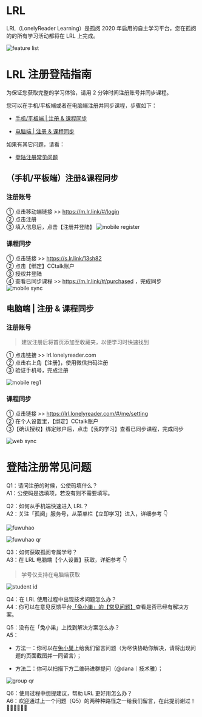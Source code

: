 # LRL

LRL（LonelyReader Learning）是孤阅 2020 年启用的自主学习平台，您在孤阅的的所有学习活动都将在 LRL 上完成。

![feature list](./_images/lrlFeatures.png  'feature')

# LRL 注册登陆指南

为保证您获取完整的学习体验，请用 2 分钟时间注册账号并同步课程。

您可以在手机/平板端或者在电脑端注册并同步课程，步骤如下：

- [手机/平板端 | 注册 & 课程同步](?id=（手机平板端）注册amp课程同步)

- [电脑端 | 注册 & 课程同步](?id=电脑端-注册-amp-课程同步)

如果有其它问题，请看：

- [登陆注册常见问题](#登陆注册常见问题)


## （手机/平板端）注册&课程同步 

### 注册账号

① 点击移动端链接 >> https://m.lr.link/#/login  
② 点击注册   
③ 填入信息后，点击【注册并登陆】
![mobile register](./_images/mobileRegister.png 'mobile login')

### 课程同步

① 点击链接 >>  https://s.lr.link/13sh82  
② 点击【绑定】CCtalk账户  
③ 授权并登陆  
④ 查看已同步课程 >> https://m.lr.link/#/purchased ，完成同步  
![mobile sync](./_images/mobileSync.png 'mobile sync')

## 电脑端 | 注册 & 课程同步

### 注册账号

> 建议注册后将首页添加至收藏夹，以便学习时快速找到

① 点击链接 >> lrl.lonelyreader.com  
② 点击右上角【注册】，使用微信扫码注册  
③ 验证手机号，完成注册    

![mobile reg1](./_images/webReg1.png)


### 课程同步
① 点击链接 >> https://lrl.lonelyreader.com/#/me/setting  
② 在个人设置里，【绑定】CCtalk账户  
③【确认授权】绑定账户后，点击【我的学习】查看已同步课程，完成同步  

![web sync](./_images/webSync.png 'web sync')


# 登陆注册常见问题

Q1：请问注册的时候，公使码填什么？  
A1：公使码是选填项，若没有则不需要填写。

Q2：如何从手机端快速进入 LRL？  
A2：关注「孤阅」服务号，从菜单栏【立即学习】进入，详细参考 👇

![fuwuhao](./_images/fuwuhao1.png '微信服务号')  

![fuwuhao qr](./_images/fuwuhaoqr.png '服务号二维码') 

Q3：如何获取孤阅专属学号？   
A3：在 LRL 电脑端【个人设置】获取，详细参考 👇
> 学号仅支持在电脑端获取   

![student id](./_images/studentid.png)


Q4：在 LRL 使用过程中出现技术问题怎么办？  
A4：你可以在意见反馈平台[「兔小巣」的【常见问题】](https://support.qq.com/products/121417/faqs-more/)查看是否已经有解决方案。

Q5：没有在「兔小巣」上找到解决方案怎么办？  
A5： 

- 方法一：你可以在[兔小巣](https://support.qq.com/products/121417?)上给我们留言问题（为尽快协助你解决，请将出现问题的页面截图并一同留言）；

- 方法二：你可以扫描下方二维码进群提问（@dana｜技术雅）；

![group qr](./_images/groupqr.png)

Q6：使用过程中想提建议，帮助 LRL 更好用怎么办？  
A6：欢迎通过上一个问题（Q5）的两种种路径之一给我们留言，在此提前谢过！🙇🏻‍♀️🙇🏻‍♂️
